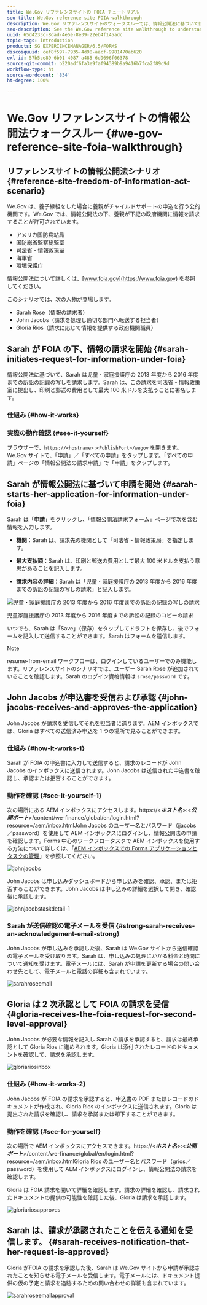 ```yaml
---
title: We.Gov リファレンスサイトの FOIA チュートリアル
seo-title: We.Gov reference site FOIA walkthrough
description: We.Gov リファレンスサイトのウォークスルーでは、情報公開法に基づいて個人から請求された情報の受け取りと開示を、どのように官公庁が AEM Forms を使用して行っているかを説明しています。
seo-description: See the We.Gov reference site walkthrough to understand how AEM Forms helps governments receive and impart information requested by individuals under the Freedom of Information Act.
uuid: 65d4233c-8dad-4e5e-8e39-22eb4f145adc
topic-tags: introduction
products: SG_EXPERIENCEMANAGER/6.5/FORMS
discoiquuid: cef8f597-7935-4d98-aacf-9981470ab620
exl-id: 57b5ce89-6b01-4087-a485-6d9696f06378
source-git-commit: b220adf6fa3e9faf94389b9a9416b7fca2f89d9d
workflow-type: ht
source-wordcount: '834'
ht-degree: 100%

---
```


# We.Gov リファレンスサイトの情報公開法ウォークスルー {#we-gov-reference-site-foia-walkthrough}

## リファレンスサイトの情報公開法シナリオ {#reference-site-freedom-of-information-act-scenario}

We.Gov は、養子縁組をした場合に養親がチャイルドサポートの申込を行う公的機関です。We.Gov では、情報公開法の下、養親が下記の政府機関に情報を請求することが許可されています。

* アメリカ国防兵站局
* 国防総省監察総監室
* 司法省 - 情報政策室
* 海軍省
* 環境保護庁

情報公開法について詳しくは、[www.foia.gov](https://www.foia.gov) を参照してください。

このシナリオでは、次の人物が登場します。

* Sarah Rose（情報の請求者）
* John Jacobs（請求を処理し適切な部門へ転送する担当者）
* Gloria Rios（請求に応じて情報を提供する政府機関職員）

## Sarah が FOIA の下、情報の請求を開始 {#sarah-initiates-request-for-information-under-foia}

情報公開法に基づいて、Sarah は児童・家庭援護庁の 2013 年度から 2016 年度までの訴訟の記録の写しを請求します。Sarah は、この請求を司法省 - 情報政策室に提出し、印刷と郵送の費用として最大 100 米ドルを支払うことに署名します。

### 仕組み {#how-it-works}

### 実際の動作確認 {#see-it-yourself}

ブラウザーで、`https://<hostname>:<PublishPort>/wegov` を開きます。We.Gov サイトで、「申請」／「すべての申請」をタップします。「すべての申請」ページの「情報公開法の請求申請」で「申請」をタップします。

## Sarah が情報公開法に基づいて申請を開始 {#sarah-starts-her-application-for-information-under-foia}

Sarah は「**申請**」をクリックし、「情報公開法請求フォーム」ページで次を含む情報を入力します。

* **機関**：Sarah は、請求先の機関として「司法省 - 情報政策局」を指定します。

* **最大支払額**：Sarah は、印刷と郵送の費用として最大 100 米ドルを支払う意思があることを記入します。
* **請求内容の詳細**：Sarah は「児童・家庭援護庁の 2013 年度から 2016 年度までの訴訟の記録の写しの請求」と記入します。

![児童・家庭援護庁の 2013 年度から 2016 年度までの訴訟の記録の写しの請求](assets/sarahfiosform.png)

児童家庭援護庁の 2013 年度から 2016 年度までの訴訟の記録のコピーの請求

いつでも、Sarah は「Save」（保存）をタップしてドラフトを保存し、後でフォームを記入して送信することができます。Sarah はフォームを送信します。

>[!NOTE]
>
>resume-from-email ワークフローは、ログインしているユーザーでのみ機能します。リファレンスサイトのシナリオでは、ユーザー Sarah Rose が追加されていることを確認します。Sarah のログイン資格情報は `srose/password` です。

## John Jacobs が申込書を受信および承認 {#john-jacobs-receives-and-approves-the-application}

John Jacobs が請求を受信してそれを担当者に送ります。AEM インボックスでは、Gloria はすべての送信済み申込を 1 つの場所で見ることができます。

### 仕組み {#how-it-works-1}

Sarah が FOIA の申込書に入力して送信すると、請求のレコードが John Jacobs のインボックスに送信されます。John Jacobs は送信された申込書を確認し、承認または拒否することができます。

### 動作を確認 {#see-it-yourself-1}

次の場所にある AEM インボックスにアクセスします。https://&lt;***ホスト名***>:&lt;***公開ポート***>/content/we-finance/global/en/login.html?resource=/aem/inbox.htmlJohn Jacobs のユーザー名とパスワード（jjacobs／password）を使用して AEM インボックスにログインし、情報公開法の申請を確認します。Forms 中心のワークフロータスクで AEM インボックスを使用する方法について詳しくは、「[AEM インボックスでの Forms アプリケーションとタスクの管理](/help/forms/using/manage-applications-inbox.md)」を参照してください。

![johnjacobs](assets/johnjacobs.png)

John Jacobs は申し込みダッシュボードから申し込みを確認、承認、または拒否することができます。John Jacobs は申し込みの詳細を選択して開き、確認後に承認します。

![johnjacobstaskdetail-1](assets/johnjacobstaskdetail-1.png)

### <strong>Sarah が送信確認の電子メールを受信</strong> {#strong-sarah-receives-an-acknowledgement-email-strong}

John Jacobs が申し込みを承認した後、Sarah は We.Gov サイトから送信確認の電子メールを受け取ります。Sarah は、申し込みの処理にかかる料金と時間について通知を受けます。電子メールには、Sarah が申請を更新する場合の問い合わせ先として、電子メールと電話の詳細も含まれています。

![sarahroseemail](assets/sarahroseemail.png)

## Gloria は 2 次承認として FOIA の請求を受信 {#gloria-receives-the-foia-request-for-second-level-approval}

John Jacobs が必要な情報を記入し Sarah の請求を承認すると、請求は最終承認として Gloria Rios に進められます。Gloria は添付されたレコードのドキュメントを確認して、請求を承認します。

![gloriariosinbox](assets/gloriariosinbox.png)

### 仕組み {#how-it-works-2}

John Jacobs が FOIA の請求を承認すると、申込書の PDF またはレコードのドキュメントが作成され、Gloria Rios のインボックスに送信されます。Gloria は提出された請求を確認し、請求を承諾または却下することができます。

### 動作を確認 {#see-for-yourself}

次の場所で AEM インボックスにアクセスできます。https://&lt;***ホスト名***>:&lt;***公開ポート***>/content/we-finance/global/en/login.html?resource=/aem/inbox.htmlGloria Rios のユーザー名とパスワード（grios／password）を使用して AEM インボックスにログインし、情報公開法の請求を確認します。

Gloria は FOIA 請求を開いて詳細を確認します。請求の詳細を確認し、請求されたドキュメントの提供の可能性を確認した後、Gloria は請求を承認します。

![gloriariosapproves](assets/gloriariosapproves.png)

## Sarah は、請求が承認されたことを伝える通知を受信します。 {#sarah-receives-notification-that-her-request-is-approved}

Gloria がFOIA の請求を承認した後、Sarah は We.Gov サイトから申請が承認されたことを知らせる電子メールを受信します。電子メールには、ドキュメント提供の仮の予定と請求を追跡するための問い合わせの詳細も含まれています。

![sarahroseemailapproval](assets/sarahroseemailapproval.png)
